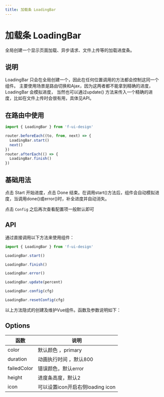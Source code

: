 ```yaml
---
title: 加载条 LoadingBar
---
```


<f-back-top></f-back-top>

# 加载条 LoadingBar

全局创建一个显示页面加载、异步请求、文件上传等的加载进度条。

## 说明

LoadingBar 只会在全局创建一个，因此在任何位置调用的方法都会控制这同一个组件。 主要使用场景是路由切换和Ajax，因为这两者都不能拿到精确的进度，LoadingBar 会模拟进度， 当然也可以通过update()
方法来传入一个精确的进度，比如在文件上传时会很有用，具体见API。

## 在路由中使用

```ts
import { LoadingBar } from 'f-ui-design'

router.beforeEach((to, from, next) => {
  LoadingBar.start()
  next()
})
router.afterEach(() => {
  LoadingBar.finish()
})
```

## 基础用法

点击 Start 开始进度，点击 Done 结束。在调用start()方法后，组件会自动模拟进度，当调用done()或error()时，补全进度并自动消失。

点击 `Config` 之后再次查看配置项一般默认即可

<preview path="./demo/LoadingBar/Basic.vue"></preview>

## API

通过直接调用以下方法来使用组件：

```ts
import { LoadingBar } from 'f-ui-design'

LoadingBar.start()

LoadingBar.finish()

LoadingBar.error()

LoadingBar.update(percent)

LoadingBar.config(cfg)

LoadingBar.resetConfig(cfg)
```

以上方法隐式的创建及维护Vue组件。函数及参数说明如下：

## Options

| 函数        | 说明                             |
| ----------- | -------------------------------- |
| color       | 默认颜色 ，primary               |
| duration    | 动画执行时间 ，默认800           |
| failedColor | 错误颜色，默认error              |
| height      | 进度条高度，默认2                |
| icon        | 可以设置icon开启右侧loading icon |
